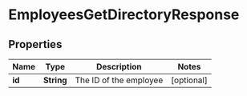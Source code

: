 

# EmployeesGetDirectoryResponse


## Properties

| Name | Type | Description | Notes |
|------------ | ------------- | ------------- | -------------|
|**id** | **String** | The ID of the employee |  [optional] |



